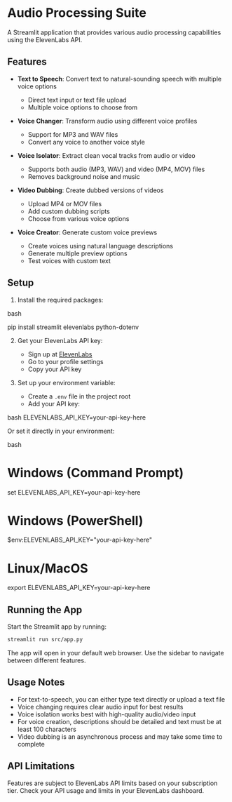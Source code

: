 # Audio Processing Suite

A Streamlit application that provides various audio processing capabilities using the ElevenLabs API.

## Features

- **Text to Speech**: Convert text to natural-sounding speech with multiple voice options
  - Direct text input or text file upload
  - Multiple voice options to choose from

- **Voice Changer**: Transform audio using different voice profiles
  - Support for MP3 and WAV files
  - Convert any voice to another voice style

- **Voice Isolator**: Extract clean vocal tracks from audio or video
  - Supports both audio (MP3, WAV) and video (MP4, MOV) files
  - Removes background noise and music

- **Video Dubbing**: Create dubbed versions of videos
  - Upload MP4 or MOV files
  - Add custom dubbing scripts
  - Choose from various voice options

- **Voice Creator**: Generate custom voice previews
  - Create voices using natural language descriptions
  - Generate multiple preview options
  - Test voices with custom text

## Setup

1. Install the required packages:

bash 

pip install streamlit elevenlabs python-dotenv

2. Get your ElevenLabs API key:
   - Sign up at [ElevenLabs](https://elevenlabs.io)
   - Go to your profile settings
   - Copy your API key

3. Set up your environment variable:
   - Create a `.env` file in the project root
   - Add your API key:

bash
ELEVENLABS_API_KEY=your-api-key-here

Or set it directly in your environment:

bash
# Windows (Command Prompt)
set ELEVENLABS_API_KEY=your-api-key-here

# Windows (PowerShell)
$env:ELEVENLABS_API_KEY="your-api-key-here"

# Linux/MacOS
export ELEVENLABS_API_KEY=your-api-key-here

## Running the App

Start the Streamlit app by running:
```bash
streamlit run src/app.py
```

The app will open in your default web browser. Use the sidebar to navigate between different features.

## Usage Notes

- For text-to-speech, you can either type text directly or upload a text file
- Voice changing requires clear audio input for best results
- Voice isolation works best with high-quality audio/video input
- For voice creation, descriptions should be detailed and text must be at least 100 characters
- Video dubbing is an asynchronous process and may take some time to complete

## API Limitations

Features are subject to ElevenLabs API limits based on your subscription tier. Check your API usage and limits in your ElevenLabs dashboard.